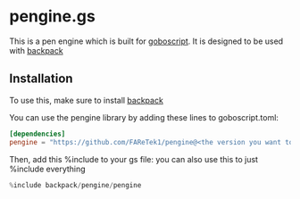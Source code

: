   # pengine.gs
  This is a pen engine which is built for [goboscript](https://github.com/aspizu/goboscript).
  It is designed to be used with [backpack](https://github.com/aspizu/backpack)
  
  ## Installation
  To use this, make sure to install [backpack](https://github.com/aspizu/backpack)
  
  You can use the pengine library by adding these lines to goboscript.toml:
  ```toml
  [dependencies]
  pengine = "https://github.com/FAReTek1/pengine@<the version you want to use>"
  ```
  
  Then, add this %include to your gs file:
  you can also use this to just %include everything
  ```rs
  %include backpack/pengine/pengine
  ```